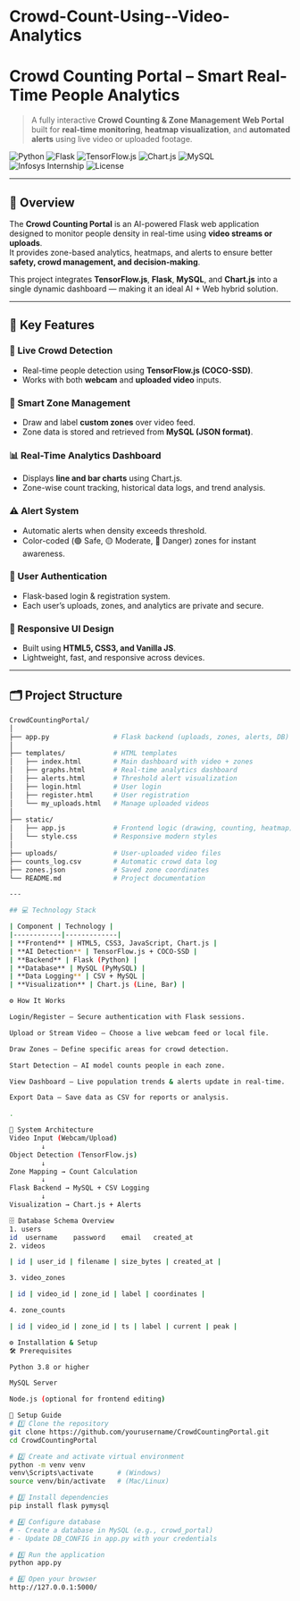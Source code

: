 # Crowd-Count-Using--Video-Analytics
# Crowd Counting Portal – Smart Real-Time People Analytics

> A fully interactive **Crowd Counting & Zone Management Web Portal** built for **real-time monitoring**, **heatmap visualization**, and **automated alerts** using live video or uploaded footage.

![Python](https://img.shields.io/badge/Python-3.8+-blue.svg)
![Flask](https://img.shields.io/badge/Flask-Framework-black.svg)
![TensorFlow.js](https://img.shields.io/badge/TensorFlow.js-AI%20Detection-orange.svg)
![Chart.js](https://img.shields.io/badge/Chart.js-Visualization-red.svg)
![MySQL](https://img.shields.io/badge/MySQL-Database-blue.svg)
![Infosys Internship](https://img.shields.io/badge/Infosys-Internship-0080FF.svg)
![License](https://img.shields.io/badge/License-MIT-green.svg)

---

## 🌟 Overview

The **Crowd Counting Portal** is an AI-powered Flask web application designed to monitor people density in real-time using **video streams or uploads**.  
It provides zone-based analytics, heatmaps, and alerts to ensure better **safety, crowd management, and decision-making**.  

This project integrates **TensorFlow.js**, **Flask**, **MySQL**, and **Chart.js** into a single dynamic dashboard — making it an ideal AI + Web hybrid solution.

---

## 🚀 Key Features

### 🎥 Live Crowd Detection
- Real-time people detection using **TensorFlow.js (COCO-SSD)**.  
- Works with both **webcam** and **uploaded video** inputs.

### 🧩 Smart Zone Management
- Draw and label **custom zones** over video feed.  
- Zone data is stored and retrieved from **MySQL (JSON format)**.

### 📊 Real-Time Analytics Dashboard
- Displays **line and bar charts** using Chart.js.  
- Zone-wise count tracking, historical data logs, and trend analysis.

### ⚠️ Alert System
- Automatic alerts when density exceeds threshold.  
- Color-coded (🟢 Safe, 🟡 Moderate, 🔴 Danger) zones for instant awareness.

### 🔐 User Authentication
- Flask-based login & registration system.  
- Each user’s uploads, zones, and analytics are private and secure.

### 💎 Responsive UI Design
- Built using **HTML5, CSS3, and Vanilla JS**.  
- Lightweight, fast, and responsive across devices.

---

## 🗂️ Project Structure

```bash
CrowdCountingPortal/
│
├── app.py                # Flask backend (uploads, zones, alerts, DB)
│
├── templates/            # HTML templates
│   ├── index.html        # Main dashboard with video + zones
│   ├── graphs.html       # Real-time analytics dashboard
│   ├── alerts.html       # Threshold alert visualization
│   ├── login.html        # User login
│   ├── register.html     # User registration
│   └── my_uploads.html   # Manage uploaded videos
│
├── static/
│   ├── app.js            # Frontend logic (drawing, counting, heatmap)
│   └── style.css         # Responsive modern styles
│
├── uploads/              # User-uploaded video files
├── counts_log.csv        # Automatic crowd data log
├── zones.json            # Saved zone coordinates
└── README.md             # Project documentation

---

## 💻 Technology Stack

| Component | Technology |
|------------|-------------|
| **Frontend** | HTML5, CSS3, JavaScript, Chart.js |
| **AI Detection** | TensorFlow.js + COCO-SSD |
| **Backend** | Flask (Python) |
| **Database** | MySQL (PyMySQL) |
| **Data Logging** | CSV + MySQL |
| **Visualization** | Chart.js (Line, Bar) |

⚙️ How It Works

Login/Register – Secure authentication with Flask sessions.

Upload or Stream Video – Choose a live webcam feed or local file.

Draw Zones – Define specific areas for crowd detection.

Start Detection – AI model counts people in each zone.

View Dashboard – Live population trends & alerts update in real-time.

Export Data – Save data as CSV for reports or analysis.

.

🧠 System Architecture
Video Input (Webcam/Upload)
        ↓
Object Detection (TensorFlow.js)
        ↓
Zone Mapping → Count Calculation
        ↓
Flask Backend → MySQL + CSV Logging
        ↓
Visualization → Chart.js + Alerts

🗄️ Database Schema Overview
1. users
id	username	password	email	created_at
2. videos

| id | user_id | filename | size_bytes | created_at |

3. video_zones

| id | video_id | zone_id | label | coordinates |

4. zone_counts

| id | video_id | zone_id | ts | label | current | peak |

⚙️ Installation & Setup
🛠️ Prerequisites

Python 3.8 or higher

MySQL Server

Node.js (optional for frontend editing)

💾 Setup Guide
# 1️⃣ Clone the repository
git clone https://github.com/yourusername/CrowdCountingPortal.git
cd CrowdCountingPortal

# 2️⃣ Create and activate virtual environment
python -m venv venv
venv\Scripts\activate      # (Windows)
source venv/bin/activate   # (Mac/Linux)

# 3️⃣ Install dependencies
pip install flask pymysql

# 4️⃣ Configure database
# - Create a database in MySQL (e.g., crowd_portal)
# - Update DB_CONFIG in app.py with your credentials

# 5️⃣ Run the application
python app.py

# 6️⃣ Open your browser
http://127.0.0.1:5000/

